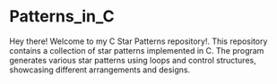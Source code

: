 # Patterns_in_C
Hey there! Welcome to my C Star Patterns repository!. This repository contains a collection of star patterns implemented in C.  The program generates various star patterns using loops and control structures, showcasing different arrangements and designs.

